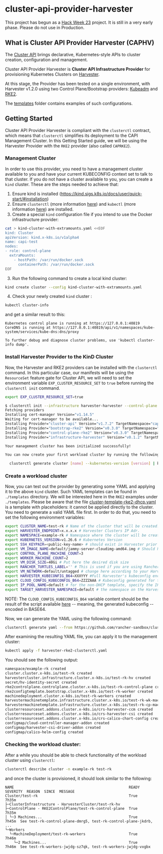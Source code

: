 # cluster-api-provider-harvester

This project has begun as a [Hack Week 23](https://hackweek.opensuse.org/23/projects/cluster-api-provider-for-harvester) project. It is still in a very early phase. Please do not use in Production.

## What is Cluster API Provider Harvester (CAPHV)

The [Cluster API](https://cluster-api.sigs.k8s.io/) brings declarative, Kubernetes-style APIs to cluster creation, configuration and management.

Cluster API Provider Harvester is __Cluster API Infrastructure Provider__ for provisioning Kubernetes Clusters on [Harvester](https://harvesterhci.io/).

At this stage, the Provider has been tested on a single environment, with Harvester v1.2.0 using two Control Plane/Bootstrap providers: [Kubeadm](https://github.com/kubernetes-sigs/cluster-api/tree/main/controlplane/kubeadm) and [RKE2](https://github.com/rancher-sandbox/cluster-api-provider-rke2).

The [templates](https://github.com/rancher-sandbox/cluster-api-provider-harvester/tree/main/templates) folder contains examples of such configurations.

## Getting Started
Cluster API Provider Harvester is compliant with the `clusterctl` contract, which means that `clusterctl` simplifies its deployment to the CAPI Management Cluster. In this Getting Started guide, we will be using the Harvester Provider with the `RKE2` provider (also called `CAPRKE2`).

### Management Cluster

In order to use this provider, you need to have a management cluster available to you and have your current KUBECONFIG context set to talk to that cluster. If you do not have a cluster available to you, you can create a `kind` cluster. These are the steps needed to achieve that:
1. Ensure kind is installed (https://kind.sigs.k8s.io/docs/user/quick-start/#installation)
2. Ensure `clusterctl` (more information [here](https://cluster-api.sigs.k8s.io/user/quick-start#install-clusterctl)) and `kubectl` (more information [here](https://kubernetes.io/docs/tasks/tools/#kubectl)) are installed.
3. Create a special `kind` configuration file if you intend to use the Docker infrastructure provider:

```bash
cat > kind-cluster-with-extramounts.yaml <<EOF
kind: Cluster
apiVersion: kind.x-k8s.io/v1alpha4
name: capi-test
nodes:
- role: control-plane
  extraMounts:
    - hostPath: /var/run/docker.sock
      containerPath: /var/run/docker.sock
EOF
```

3. Run the following command to create a local kind cluster:

```bash
kind create cluster --config kind-cluster-with-extramounts.yaml
```

4. Check your newly created `kind` cluster :

```bash
kubectl cluster-info
```
and get a similar result to this:

```
Kubernetes control plane is running at https://127.0.0.1:40819
CoreDNS is running at https://127.0.0.1:40819/api/v1/namespaces/kube-system/services/kube-dns:dns/proxy

To further debug and diagnose cluster problems, use 'kubectl cluster-info dump'.
```

### Install Harvester Provider to the KinD Cluster

Now, the Harvester and RKE2 providers can be installed with the `clusterctl` command. In this particular case, our manifests will be using the `ResourceSet` feature gate for Cluster API, we will need to set the environment variable `EXP_CLUSTER_RESOURCE_SET` to `true` before running the `clusterctl init` command.

```bash
export EXP_CLUSTER_RESOURCE_SET=true

$ clusterctl init --infrastructure harvester-harvester --control-plane rke2 --bootstrap rke2
Fetching providers
Installing cert-manager Version="v1.14.5"
Waiting for cert-manager to be available...
Installing Provider="cluster-api" Version="v1.7.2" TargetNamespace="capi-system"
Installing Provider="bootstrap-rke2" Version="v0.3.0" TargetNamespace="rke2-bootstrap-system"
Installing Provider="control-plane-rke2" Version="v0.3.0" TargetNamespace="rke2-control-plane-system"
Installing Provider="infrastructure-harvester" Version="v0.1.2" TargetNamespace="caphv-system"

Your management cluster has been initialized successfully!

You can now create your first workload cluster by running the following:

  clusterctl generate cluster [name] --kubernetes-version [version] | kubectl apply -f -

```

### Create a workload cluster
Now, you can test out the provider by generating some YAML and applying it to the above `kind` cluster. Such YAML templates can be found in `./templates` directory. We will be interested here in the `RKE2` examples under `./templates`. Please be aware that the file [cluster-template-rke2-dhcp.yaml](./templates/cluster-template-rke2-dhcp.yaml) is a template with placeholders: it cannot be applied directly to the cluster. You need to generate a valid YAML file first. In order to do that, you need to set the following environment variables:

```bash
export CLUSTER_NAME=test-rk # Name of the cluster that will be created.
export HARVESTER_ENDPOINT=x.x.x.x # Harvester Clusters IP Adr.
export NAMESPACE=example-rk # Namespace where the cluster will be created.
export KUBERNETES_VERSION=v1.26.6 # Kubernetes Version
export SSH_KEYPAIR=<public-key-name> # should exist in Harvester prior to applying manifest. Should have the format <TARGET_HARVESTER_NAMESPACE>/<NAME>
export VM_IMAGE_NAME=default/jammy-server-cloudimg-amd64.img # Should have the format <TARGET_HARVESTER_NAMESPACE>/<NAME> for an image that exists on Harvester
export CONTROL_PLANE_MACHINE_COUNT=3
export WORKER_MACHINE_COUNT=2
export VM_DISK_SIZE=40Gi # Put here the desired disk size
export RANCHER_TURTLES_LABEL='' # This is used if you are using Rancher CAPI Extension (Turtles) to import the cluster automatically.
export VM_NETWORK=default/untagged # change here according to your Harvester available VM Networks. Should have the format <TARGET_HARVESTER_NAMESPACE>/<NAME>
export HARVESTER_KUBECONFIG_B64=XXXYYY #Full Harvester's kubeconfig encoded in Base64. You can use: cat kubeconfig.yaml | base64
export CLOUD_CONFIG_KUBECONFIG_B64=ZZZZAAA # Kubeconfig generated for the Cloud Provider: https://docs.harvesterhci.io/v1.3/rancher/cloud-provider#deploying-to-the-rke2-custom-cluster-experimental 
export IP_POOL_NAME=default # for the non-DHCP template, specify the IP pool for the Harvester load balancer. The IP pool must exist in Harvester prior to applying manifest
export TARGET_HARVESTER_NAMESPACE=default # the namespace on the Harvester cluster where the VMs, load balancers etc. should be created
```

NOTE: The `CLOUD_CONFIG_KUBECONFIG_B64` variable content should be the result of the script available [here](https://docs.harvesterhci.io/v1.3/rancher/cloud-provider#deploying-to-the-rke2-custom-cluster-experimental) -- meaning, the generated kubeconfig -- encoded in BASE64.

Now, we can generate the YAML using the following command:

```bash
clusterctl generate yaml --from https://github.com/rancher-sandbox/cluster-api-provider-harvester/blob/main/templates/cluster-template-rke2.yaml > harvester-rke2-clusterctl.yaml
```

After examining the resulting YAML file, you can apply it to the management cluster:
```bash
kubectl apply -f harvester-rke2-clusterctl.yaml
```

You should see the following output:
```bash
namespace/example-rk created
cluster.cluster.x-k8s.io/test-rk created
harvestercluster.infrastructure.cluster.x-k8s.io/test-rk-hv created
secret/hv-identity-secret created
rke2controlplane.controlplane.cluster.x-k8s.io/test-rk-control-plane created
rke2configtemplate.bootstrap.cluster.x-k8s.io/test-rk-worker created
machinedeployment.cluster.x-k8s.io/test-rk-workers created
harvestermachinetemplate.infrastructure.cluster.x-k8s.io/test-rk-wk-machine created
harvestermachinetemplate.infrastructure.cluster.x-k8s.io/test-rk-cp-machine created
clusterresourceset.addons.cluster.x-k8s.io/crs-harvester-ccm created
clusterresourceset.addons.cluster.x-k8s.io/crs-harvester-csi created
clusterresourceset.addons.cluster.x-k8s.io/crs-calico-chart-config created
configmap/cloud-controller-manager-addon created
configmap/harvester-csi-driver-addon created
configmap/calico-helm-config created
```

### Checking the workload cluster:
After a while you should be able to check functionality of the workload cluster using `clusterctl`:

```bash
clusterctl describe cluster -n example-rk test-rk
```

and once the cluster is provisioned, it should look similar to the following:

```
NAME                                                     READY  SEVERITY  REASON  SINCE  MESSAGE
Cluster/test-rk                                          True                     7h35m
├─ClusterInfrastructure - HarvesterCluster/test-rk-hv
├─ControlPlane - RKE2ControlPlane/test-rk-control-plane  True                     7h35m
│ └─3 Machines...                                        True                     7h45m  See test-rk-control-plane-dmrg5, test-rk-control-plane-jkdrb, ...
└─Workers
  └─MachineDeployment/test-rk-workers                    True                     7h46m
    └─2 Machines...                                      True                     7h46m  See test-rk-workers-jwjdg-sz7qk, test-rk-workers-jwjdg-vxgbx
```
